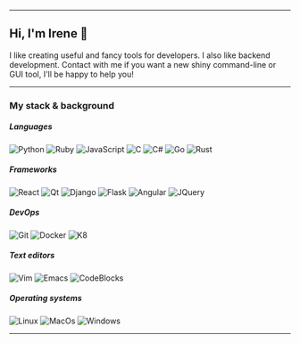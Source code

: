 ************************************************************************************************
## Hi, I'm Irene 👋
I like creating useful and fancy tools for developers. I also like backend development.
Contact with me if you want a new shiny command-line or GUI tool, I'll be happy to help you!
************************************************************************************************
### My stack & background
##### Languages
![Python](https://img.shields.io/badge/python-000000?style=for-the-badge&logo=python&logoColor=ffffff)
![Ruby](https://img.shields.io/badge/ruby-000000?style=for-the-badge&logo=ruby&logoColor=ffffff)
![JavaScript](https://img.shields.io/badge/javascript-000000?style=for-the-badge&logo=javascript&logoColor=ffffff)
![C](https://img.shields.io/badge/c%2fc++-000000?style=for-the-badge&logo=c&logoColor=ffffff)
![C#](https://img.shields.io/badge/c%23-000000?style=for-the-badge&logo=c%23&logoColor=ffffff)
![Go](https://img.shields.io/badge/go-000000?style=for-the-badge&logo=go&logoColor=ffffff)
![Rust](https://img.shields.io/badge/rust-000000?style=for-the-badge&logo=rust&logoColor=ffffff)

##### Frameworks
![React](https://img.shields.io/badge/react-000000?style=for-the-badge&logo=react&logoColor=ffffff)
![Qt](https://img.shields.io/badge/qt-000000?style=for-the-badge&logo=qt&logoColor=ffffff)
![Django](https://img.shields.io/badge/django-000000?style=for-the-badge&logo=django&logoColor=ffffff)
![Flask](https://img.shields.io/badge/flask-000000?style=for-the-badge&logo=flask&logoColor=ffffff)
![Angular](https://img.shields.io/badge/angular-000000?style=for-the-badge&logo=angular&logoColor=ffffff)
![JQuery](https://img.shields.io/badge/jquery-000000?style=for-the-badge&logo=jquery&logoColor=ffffff)

##### DevOps
![Git](https://img.shields.io/badge/git-000000?style=for-the-badge&logo=git&logoColor=ffffff)
![Docker](https://img.shields.io/badge/docker-000000?style=for-the-badge&logo=docker&logoColor=ffffff)
![K8](https://img.shields.io/badge/k8s-000000?style=for-the-badge&logo=kubernetes&logoColor=ffffff)

##### Text editors
![Vim](https://img.shields.io/badge/vim-000000?style=for-the-badge&logo=vim&logoColor=ffffff)
![Emacs](https://img.shields.io/badge/emacs-000000?style=for-the-badge&logo=gnu&logoColor=ffffff)
![CodeBlocks](https://img.shields.io/badge/code::blocks-000000?style=for-the-badge&logo=codeblocks&logoColor=ffffff)

##### Operating systems
![Linux](https://img.shields.io/badge/linux-000000?style=for-the-badge&logo=linux&logoColor=ffffff)
![MacOs](https://img.shields.io/badge/macos-000000?style=for-the-badge&logo=macos&logoColor=ffffff)
![Windows](https://img.shields.io/badge/windows-000000?style=for-the-badge&logo=windows&logoColor=ffffff)

************************************************************************************************



<!--
![alt](https://github.com/irene-brown/irene-brown/blob/main/moon.gif?raw=true)

**irene-brown/irene-brown** is a ✨ _special_ ✨ repository because its `README.md` (this file) appears on your GitHub profile.

Here are some ideas to get you started:

- 🔭 I’m currently working on ...
- 🌱 I’m currently learning ...
- 👯 I’m looking to collaborate on ...
- 🤔 I’m looking for help with ...
- 💬 Ask me about ...
- 📫 How to reach me: ...
- 😄 Pronouns: ...
- ⚡ Fun fact: ...
-->
